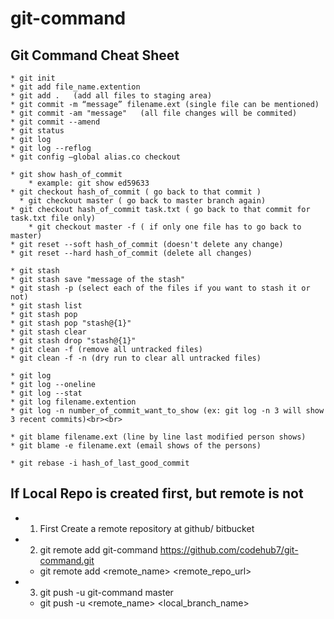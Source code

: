 # git-command
## Git Command Cheat Sheet
```
* git init
* git add file_name.extention
* git add .   (add all files to staging area)
* git commit -m “message” filename.ext (single file can be mentioned)
* git commit -am "message"   (all file changes will be commited)
* git commit --amend
* git status
* git log
* git log --reflog
* git config –global alias.co checkout

* git show hash_of_commit
    * example: git show ed59633
* git checkout hash_of_commit ( go back to that commit )
  * git checkout master ( go back to master branch again)
* git checkout hash_of_commit task.txt ( go back to that commit for task.txt file only)
    * git checkout master -f ( if only one file has to go back to master)
* git reset --soft hash_of_commit (doesn't delete any change)
* git reset --hard hash_of_commit (delete all changes)

* git stash 
* git stash save "message of the stash"
* git stash -p (select each of the files if you want to stash it or not)
* git stash list
* git stash pop
* git stash pop "stash@{1}"
* git stash clear
* git stash drop "stash@{1}"
* git clean -f (remove all untracked files)
* git clean -f -n (dry run to clear all untracked files)

* git log 
* git log --oneline
* git log --stat
* git log filename.extention
* git log -n number_of_commit_want_to_show (ex: git log -n 3 will show 3 recent commits)<br><br>

* git blame filename.ext (line by line last modified person shows)
* git blame -e filename.ext (email shows of the persons)

* git rebase -i hash_of_last_good_commit

```
## If Local Repo is created first, but remote is not
* 1.	First Create a remote repository at github/ bitbucket
* 2.	git remote add git-command https://github.com/codehub7/git-command.git
    * git remote add <remote_name> <remote_repo_url>
* 3.	git push -u git-command master
    * git push -u <remote_name> <local_branch_name>
